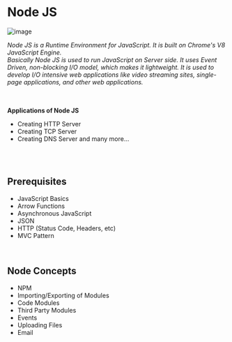 # Node JS
![image](https://img.shields.io/badge/Node.js-339933?style=for-the-badge&logo=nodedotjs&logoColor=white)

*Node JS is a Runtime Environment for JavaScript. It is built on Chrome's V8 JavaScript Engine.<br>
Basically Node JS is used to run JavaScript on Server side. It uses  Event Driven, non-blocking I/O model, which makes it lightweight. It is used to develop I/O intensive web applications like video streaming sites, single-page applications, and other web applications.*<br>
<br>
<br>

**Applications of Node JS**
* Creating HTTP Server
* Creating TCP Server
* Creating DNS Server
and many more...<br>

<br>
<br>

## Prerequisites

* JavaScript Basics
* Arrow Functions
* Asynchronous JavaScript
* JSON
* HTTP (Status Code, Headers, etc)
* MVC Pattern

<br>

## Node Concepts

* NPM
* Importing/Exporting of Modules
* Code Modules
* Third Party Modules
* Events
* Uploading Files
* Email





